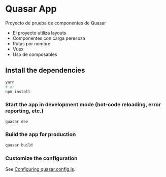 # Quasar App 

Proyecto de prueba de componentes de Quasar
- El proyecto utiliza layouts
- Componentes con carga peresoza
- Rutas por nombre
- Vuex
- Uso de composables

## Install the dependencies
```bash
yarn
# or
npm install
```

### Start the app in development mode (hot-code reloading, error reporting, etc.)
```bash
quasar dev
```


### Build the app for production
```bash
quasar build
```

### Customize the configuration
See [Configuring quasar.config.js](https://v2.quasar.dev/quasar-cli-vite/quasar-config-js).
